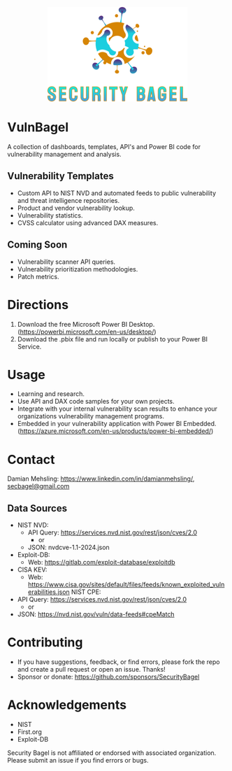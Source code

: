 <p align="center">
  <img src="https://github.com/SecurityBagel/SecurityBagel/blob/main/SecurityBagel.png"/>
</p>

# VulnBagel
A collection of dashboards, templates, API's and Power BI code for vulnerability management and analysis. 

## Vulnerability Templates
- Custom API to NIST NVD and automated feeds to public vulnerability and threat intelligence repositories.
- Product and vendor vulnerability lookup.
- Vulnerability statistics.
- CVSS calculator using advanced DAX measures.

## Coming Soon
- Vulnerability scanner API queries.
- Vulnerability prioritization methodologies.
- Patch metrics.

# Directions
1. Download the free Microsoft Power BI Desktop. (https://powerbi.microsoft.com/en-us/desktop/) 
2. Download the .pbix file and run locally or publish to your Power BI Service.

# Usage
- Learning and research.
- Use API and DAX code samples for your own projects.
- Integrate with your internal vulnerability scan results to enhance your organizations vulnerability management programs.
- Embedded in your vulnerability application with Power BI Embedded. (https://azure.microsoft.com/en-us/products/power-bi-embedded/)

# Contact
Damian Mehsling: https://www.linkedin.com/in/damianmehsling/, secbagel@gmail.com

## Data Sources
- NIST NVD:
  - API Query: https://services.nvd.nist.gov/rest/json/cves/2.0
    - or
  - JSON: nvdcve-1.1-2024.json
- Exploit-DB:
  - Web: https://gitlab.com/exploit-database/exploitdb
- CISA KEV:
  - Web: https://www.cisa.gov/sites/default/files/feeds/known_exploited_vulnerabilities.json
NIST CPE:
- API Query: https://services.nvd.nist.gov/rest/json/cves/2.0
    - or
- JSON: https://nvd.nist.gov/vuln/data-feeds#cpeMatch
  
# Contributing
- If you have suggestions, feedback, or find errors, please fork the repo and create a pull request or open an issue. Thanks!
- Sponsor or donate: https://github.com/sponsors/SecurityBagel
  
# Acknowledgements
- NIST
- First.org
- Exploit-DB
  
Security Bagel is not affiliated or endorsed with associated organization. Please submit an issue if you find errors or bugs. 
